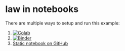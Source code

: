 # law in notebooks

There are multiple ways to setup and run this example:

1. [![Colab](https://colab.research.google.com/assets/colab-badge.svg)](https://colab.research.google.com/github/riga/law/blob/master/examples/notebooks/example.ipynb)
2. [![Binder](https://mybinder.org/badge_logo.svg)](https://mybinder.org/v2/gh/riga/scinum/master?filepath=examples/notebooks/example.ipynb)
3. [Static notebook on GitHub](https://github.com/riga/law/blob/master/examples/notebooks/example.ipynb)
